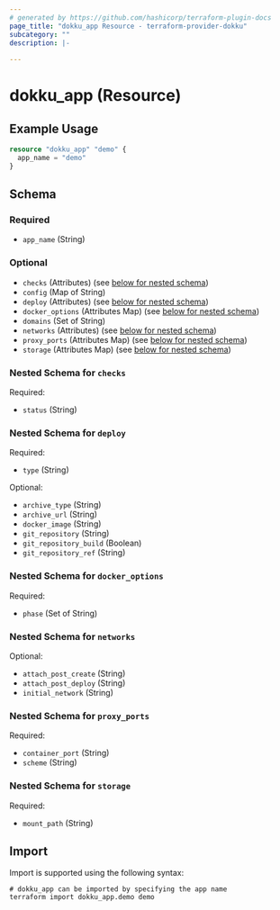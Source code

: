 ```yaml
---
# generated by https://github.com/hashicorp/terraform-plugin-docs
page_title: "dokku_app Resource - terraform-provider-dokku"
subcategory: ""
description: |-
  
---
```


# dokku_app (Resource)



## Example Usage

```terraform
resource "dokku_app" "demo" {
  app_name = "demo"
}
```

<!-- schema generated by tfplugindocs -->
## Schema

### Required

- `app_name` (String)

### Optional

- `checks` (Attributes) (see [below for nested schema](#nestedatt--checks))
- `config` (Map of String)
- `deploy` (Attributes) (see [below for nested schema](#nestedatt--deploy))
- `docker_options` (Attributes Map) (see [below for nested schema](#nestedatt--docker_options))
- `domains` (Set of String)
- `networks` (Attributes) (see [below for nested schema](#nestedatt--networks))
- `proxy_ports` (Attributes Map) (see [below for nested schema](#nestedatt--proxy_ports))
- `storage` (Attributes Map) (see [below for nested schema](#nestedatt--storage))

<a id="nestedatt--checks"></a>
### Nested Schema for `checks`

Required:

- `status` (String)


<a id="nestedatt--deploy"></a>
### Nested Schema for `deploy`

Required:

- `type` (String)

Optional:

- `archive_type` (String)
- `archive_url` (String)
- `docker_image` (String)
- `git_repository` (String)
- `git_repository_build` (Boolean)
- `git_repository_ref` (String)


<a id="nestedatt--docker_options"></a>
### Nested Schema for `docker_options`

Required:

- `phase` (Set of String)


<a id="nestedatt--networks"></a>
### Nested Schema for `networks`

Optional:

- `attach_post_create` (String)
- `attach_post_deploy` (String)
- `initial_network` (String)


<a id="nestedatt--proxy_ports"></a>
### Nested Schema for `proxy_ports`

Required:

- `container_port` (String)
- `scheme` (String)


<a id="nestedatt--storage"></a>
### Nested Schema for `storage`

Required:

- `mount_path` (String)

## Import

Import is supported using the following syntax:

```shell
# dokku_app can be imported by specifying the app name
terraform import dokku_app.demo demo
```
